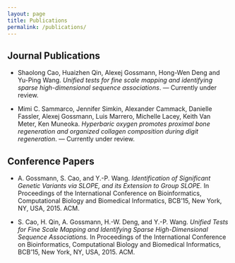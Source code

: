 ```yaml
---
layout: page
title: Publications 
permalink: /publications/
---
```


## Journal Publications

* Shaolong Cao, Huaizhen Qin, Alexej Gossmann, Hong-Wen Deng and Yu-Ping Wang. *Unified tests for fine scale mapping and identifying sparse high-dimensional sequence associations*. &mdash; Currently under review.

* Mimi C. Sammarco, Jennifer Simkin, Alexander Cammack, Danielle Fassler, Alexej Gossmann, Luis Marrero, Michelle Lacey, Keith Van Meter, Ken Muneoka. *Hyperbaric oxygen promotes proximal bone regeneration and organized collagen composition during digit regeneration*. &mdash; Currently under review.

## Conference Papers

* A. Gossmann, S. Cao, and Y.-P. Wang. *Identification of Significant Genetic Variants via SLOPE, and its Extension to Group SLOPE.* In Proceedings of the International Conference on Bioinformatics, Computational Biology and Biomedical Informatics, BCB’15, New York, NY, USA, 2015. ACM.

* S. Cao, H. Qin, A. Gossmann, H.-W. Deng, and Y.-P. Wang. *Unified Tests for Fine Scale Mapping and Identifying Sparse High-Dimensional Sequence Associations.* In Proceedings of the International Conference on Bioinformatics, Computational Biology and Biomedical Informatics, BCB’15, New York, NY, USA, 2015. ACM.
